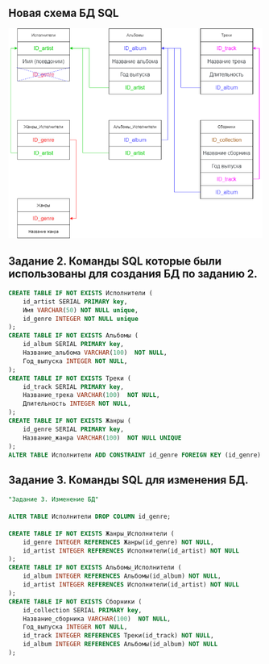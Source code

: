 ## Новая схема БД SQL 

![](https://github.com/Redhead80/SQL3/blob/main/database_diagram2.png)

## Задание 2. Команды SQL которые были использованы для создания БД по заданию 2.

```sql
CREATE TABLE IF NOT EXISTS Исполнители (
	id_artist SERIAL PRIMARY key,
	Имя VARCHAR(50) NOT NULL unique,
	id_genre INTEGER NOT NULL unique
);
CREATE TABLE IF NOT EXISTS Альбомы (
	id_album SERIAL PRIMARY key,
	Название_альбома VARCHAR(100)  NOT NULL, 
	Год_выпуска INTEGER NOT NULL,
);
CREATE TABLE IF NOT EXISTS Треки (
	id_track SERIAL PRIMARY key,
	Название_трека VARCHAR(100)  NOT NULL,
	Длительность INTEGER NOT NULL,
);
CREATE TABLE IF NOT EXISTS Жанры (
	id_genre SERIAL PRIMARY key,
	Название_жанра VARCHAR(100)  NOT NULL UNIQUE
);
ALTER TABLE Исполнители ADD CONSTRAINT id_genre FOREIGN KEY (id_genre) REFERENCES Жанры(id_genre);
```
## Задание 3. Команды SQL для изменения БД.

```sql
"Задание 3. Изменение БД"

ALTER TABLE Исполнители DROP COLUMN id_genre;

CREATE TABLE IF NOT EXISTS Жанры_Исполнители (
	id_genre INTEGER REFERENCES Жанры(id_genre) NOT NULL,
	id_artist INTEGER REFERENCES Исполнители(id_artist) NOT NULL
);	
CREATE TABLE IF NOT EXISTS Альбомы_Исполнители (
	id_album INTEGER REFERENCES Альбомы(id_album) NOT NULL,
	id_artist INTEGER REFERENCES Исполнители(id_artist) NOT NULL
);	
CREATE TABLE IF NOT EXISTS Сборники (
	id_collection SERIAL PRIMARY key,
	Название_сборника VARCHAR(100)  NOT NULL, 
	Год_выпуска INTEGER NOT NULL,
	id_track INTEGER REFERENCES Треки(id_track) NOT NULL,
	id_album INTEGER REFERENCES Альбомы(id_album) NOT NULL
);
```
